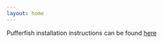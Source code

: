 ```yaml
---
layout: home
---
```

Pufferfish installation instructions can be found
[here](https://github.com/justuswilhelm/pufferfish/blob/master/README.md)
